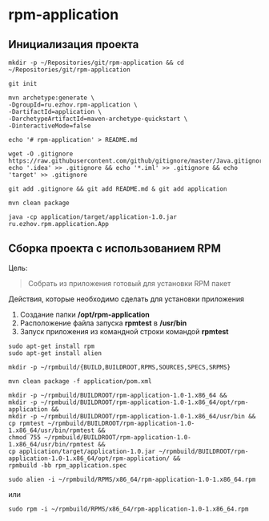 # rpm-application

## Инициализация проекта

```shell script
mkdir -p ~/Repositories/git/rpm-application && cd ~/Repositories/git/rpm-application
```
```shell script
git init
```

```shell script
mvn archetype:generate \
-DgroupId=ru.ezhov.rpm-application \
-DartifactId=application \
-DarchetypeArtifactId=maven-archetype-quickstart \
-DinteractiveMode=false
```
```shell script
echo '# rpm-application' > README.md
```

```shell script
wget -O .gitignore https://raw.githubusercontent.com/github/gitignore/master/Java.gitignore 
echo '.idea' >> .gitignore && echo '*.iml' >> .gitignore && echo 'target' >> .gitignore
```

```shell script
git add .gitignore && git add README.md & git add application  
```

```shell script
mvn clean package
```

```shell script
java -cp application/target/application-1.0.jar ru.ezhov.rpm.application.App
```

## Сборка проекта с использованием RPM
Цель: 
> Собрать из приложения готовый для установки RPM пакет

Действия, которые необходимо сделать для установки приложения
1. Создание папки **/opt/rpm-application**
1. Расположение файла запуска **rpmtest** в **/usr/bin**
1. Запуск приложения из командной строки командой **rpmtest** 

```shell script
sudo apt-get install rpm
sudo apt-get install alien
```
```shell script
mkdir -p ~/rpmbuild/{BUILD,BUILDROOT,RPMS,SOURCES,SPECS,SRPMS}
```

```shell script
mvn clean package -f application/pom.xml
```

```shell script
mkdir -p ~/rpmbuild/BUILDROOT/rpm-application-1.0-1.x86_64 &&
mkdir -p ~/rpmbuild/BUILDROOT/rpm-application-1.0-1.x86_64/opt/rpm-application &&
mkdir -p ~/rpmbuild/BUILDROOT/rpm-application-1.0-1.x86_64/usr/bin &&
cp rpmtest ~/rpmbuild/BUILDROOT/rpm-application-1.0-1.x86_64/usr/bin/rpmtest &&
chmod 755 ~/rpmbuild/BUILDROOT/rpm-application-1.0-1.x86_64/usr/bin/rpmtest &&
cp application/target/application-1.0.jar ~/rpmbuild/BUILDROOT/rpm-application-1.0-1.x86_64/opt/rpm-application/ &&
rpmbuild -bb rpm_application.spec
```

```shell script
sudo alien -i ~/rpmbuild/RPMS/x86_64/rpm-application-1.0-1.x86_64.rpm
```
или
```shell script
sudo rpm -i ~/rpmbuild/RPMS/x86_64/rpm-application-1.0-1.x86_64.rpm 
```

